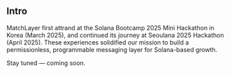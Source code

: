 ## Intro

MatchLayer first attrand at the Solana Bootcamp 2025 Mini Hackathon in Korea (March 2025), and continued its journey at Seoulana 2025 Hackathon (April 2025). These experiences solidified our mission to build a permissionless, programmable messaging layer for Solana-based growth.

Stay tuned — coming soon.
